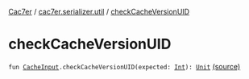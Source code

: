 [Cac7er](../index.md) / [cac7er.serializer.util](index.md) / [checkCacheVersionUID](./check-cache-version-u-i-d.md)

# checkCacheVersionUID

`fun `[`CacheInput`](../cac7er.serializer/-cache-input.md)`.checkCacheVersionUID(expected: `[`Int`](https://kotlinlang.org/api/latest/jvm/stdlib/kotlin/-int/index.html)`): `[`Unit`](https://kotlinlang.org/api/latest/jvm/stdlib/kotlin/-unit/index.html) [(source)](http://2wiqua.wcaokaze.com/gitbucket/wcaokaze/Cac7er/blob/master/src/main/java/cac7er/serializer/util/cacheVersionUID.kt#L10)